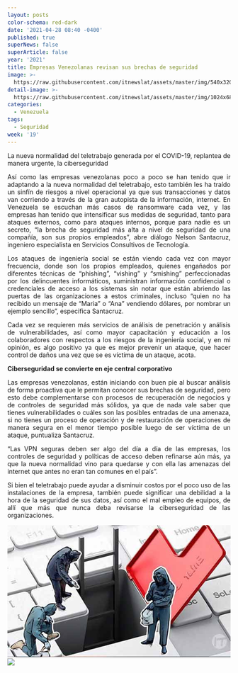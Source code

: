 ```yaml
---
layout: posts
color-schema: red-dark
date: '2021-04-28 08:40 -0400'
published: true
superNews: false
superArticle: false
year: '2021'
title: Empresas Venezolanas revisan sus brechas de seguridad
image: >-
  https://raw.githubusercontent.com/itnewslat/assets/master/img/540x320/Brecha-Seguridad-p.jpg
detail-image: >-
  https://raw.githubusercontent.com/itnewslat/assets/master/img/1024x680/Brecha-Seguridad-g.jpg
categories:
  - Venezuela
tags:
  - Seguridad
week: '19'
---
```

<p style="text-align: justify;">La nueva normalidad del teletrabajo generada por el COVID-19, replantea de manera urgente, la ciberseguridad</p>
<p style="text-align: justify;">Así como las empresas venezolanas poco a poco se han tenido que ir adaptando a la nueva normalidad del teletrabajo, esto también les ha traído un sinfín de riesgos a nivel operacional ya que sus transacciones y datos van corriendo a través de la gran autopista de la información, internet. En Venezuela se escuchan más casos de ransomware cada vez, y las empresas han tenido que intensificar sus medidas de seguridad, tanto para ataques externos, como para ataques internos, porque para nadie es un secreto, “la brecha de seguridad más alta a nivel de seguridad de una compañía, son sus propios empleados”, abre diálogo Nelson Santacruz, ingeniero especialista en Servicios Consultivos de Tecnología.</p>
<p style="text-align: justify;">Los ataques de ingeniería social se están viendo cada vez con mayor frecuencia, donde son los propios empleados, quienes engañados por diferentes técnicas de “phishing”, “vishing” y “smishing” perfeccionadas por los delincuentes informáticos, suministran información confidencial o credenciales de acceso a los sistemas sin notar que están abriendo las puertas de las organizaciones a estos criminales, incluso “quien no ha recibido un mensaje de “Maria” o “Ana” vendiendo dólares, por nombrar un ejemplo sencillo”, especifica Santacruz.</p>
<p style="text-align: justify;">Cada vez se requieren más servicios de análisis de penetración y análisis de vulnerabilidades, así como mayor capacitación y educación a los colaboradores con respectos a los riesgos de la ingeniería social, y en mi opinión, es algo positivo ya que es mejor prevenir un ataque, que hacer control de daños una vez que se es víctima de un ataque, acota.</p>
<p style="text-align: justify;"><strong>Ciberseguridad se convierte en eje central corporativo</strong></p>
<p style="text-align: justify;">Las empresas venezolanas, están iniciando con buen pie al buscar análisis de forma proactiva que le permitan conocer sus brechas de seguridad, pero esto debe complementarse con procesos de recuperación de negocios y de controles de seguridad más sólidos, ya que de nada vale saber que tienes vulnerabilidades o cuáles son las posibles entradas de una amenaza, si no tienes un proceso de operación y de restauración de operaciones de manera segura en el menor tiempo posible luego de ser víctima de un ataque, puntualiza Santacruz.</p>
<p style="text-align: justify;">“Las VPN seguras deben ser algo del día a día de las empresas, los controles de seguridad y políticas de acceso deben refinarse aún más, ya que la nueva normalidad vino para quedarse y con ella las amenazas del internet que antes no eran tan comunes en el país”.</p>
<p style="text-align: justify;">Si bien el teletrabajo puede ayudar a disminuir costos por el poco uso de las instalaciones de la empresa, también puede significar una debilidad a la hora de la seguridad de sus datos, así como el mal empleo de equipos, de allí que más que nunca deba revisarse la ciberseguridad de las organizaciones.</p>

![](https://raw.githubusercontent.com/itnewslat/assets/master/img/540x320/Brecha-Seguridad-p.jpg)
<img src="https://tracker.metricool.com/c3po.jpg?hash=56f88a41e39ab42c063cc51676587a04"/>